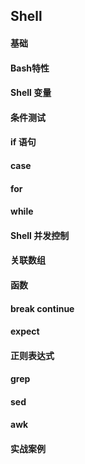 ## Shell

#### 基础



#### Bash特性

#### Shell 变量

#### 条件测试

#### if 语句

#### case

#### for

#### while

#### Shell 并发控制

#### 关联数组

#### 函数

#### break continue

#### expect

#### 正则表达式

#### grep

#### sed

#### awk

#### 实战案例











